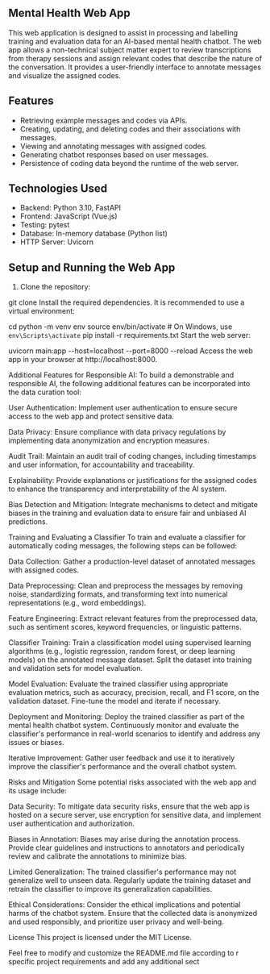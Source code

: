 ## Mental Health Web App

This web application is designed to assist in processing and labelling training and evaluation data for an AI-based mental health chatbot. The web app allows a non-technical subject matter expert to review transcriptions from therapy sessions and assign relevant codes that describe the nature of the conversation. It provides a user-friendly interface to annotate messages and visualize the assigned codes.

## Features

- Retrieving example messages and codes via APIs.
- Creating, updating, and deleting codes and their associations with messages.
- Viewing and annotating messages with assigned codes.
- Generating chatbot responses based on user messages.
- Persistence of coding data beyond the runtime of the web server.

## Technologies Used

- Backend: Python 3.10, FastAPI
- Frontend: JavaScript (Vue.js)
- Testing: pytest
- Database: In-memory database (Python list)
- HTTP Server: Uvicorn

## Setup and Running the Web App

1. Clone the repository:


git clone <repository-url>
Install the required dependencies. It is recommended to use a virtual environment:
  
  
cd <repository-folder>
python -m venv env
source env/bin/activate  # On Windows, use `env\Scripts\activate`
pip install -r requirements.txt
Start the web server:
  
  
uvicorn main:app --host=localhost --port=8000 --reload
Access the web app in your browser at http://localhost:8000.

Additional Features for Responsible AI:
To build a demonstrable and responsible AI, the following additional features can be incorporated into the data curation tool:

User Authentication: Implement user authentication to ensure secure access to the web app and protect sensitive data.

Data Privacy: Ensure compliance with data privacy regulations by implementing data anonymization and encryption measures.

Audit Trail: Maintain an audit trail of coding changes, including timestamps and user information, for accountability and traceability.

Explainability: Provide explanations or justifications for the assigned codes to enhance the transparency and interpretability of the AI system.

Bias Detection and Mitigation: Integrate mechanisms to detect and mitigate biases in the training and evaluation data to ensure fair and unbiased AI predictions.

Training and Evaluating a Classifier
To train and evaluate a classifier for automatically coding messages, the following steps can be followed:

Data Collection: Gather a production-level dataset of annotated messages with assigned codes.

Data Preprocessing: Clean and preprocess the messages by removing noise, standardizing formats, and transforming text into numerical representations (e.g., word embeddings).

Feature Engineering: Extract relevant features from the preprocessed data, such as sentiment scores, keyword frequencies, or linguistic patterns.

Classifier Training: Train a classification model using supervised learning algorithms (e.g., logistic regression, random forest, or deep learning models) on the annotated message dataset. Split the dataset into training and validation sets for model evaluation.

Model Evaluation: Evaluate the trained classifier using appropriate evaluation metrics, such as accuracy, precision, recall, and F1 score, on the validation dataset. Fine-tune the model and iterate if necessary.

Deployment and Monitoring: Deploy the trained classifier as part of the mental health chatbot system. Continuously monitor and evaluate the classifier's performance in real-world scenarios to identify and address any issues or biases.

Iterative Improvement: Gather user feedback and use it to iteratively improve the classifier's performance and the overall chatbot system.

Risks and Mitigation
Some potential risks associated with the web app and its usage include:

Data Security: To mitigate data security risks, ensure that the web app is hosted on a secure server, use encryption for sensitive data, and implement user authentication and authorization.

Biases in Annotation: Biases may arise during the annotation process. Provide clear guidelines and instructions to annotators and periodically review and calibrate the annotations to minimize bias.

Limited Generalization: The trained classifier's performance may not generalize well to unseen data. Regularly update the training dataset and retrain the classifier to improve its generalization capabilities.

Ethical Considerations: Consider the ethical implications and potential harms of the chatbot system. Ensure that the collected data is anonymized and used responsibly, and prioritize user privacy and well-being.

License
This project is licensed under the MIT License.

Feel free to modify and customize the README.md file according to   r specific project requirements and add any additional sect


